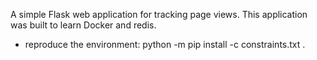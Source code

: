 A simple Flask web application for tracking page views.
This application was built to learn Docker and redis.

- reproduce the environment:
    python -m pip install -c constraints.txt .
